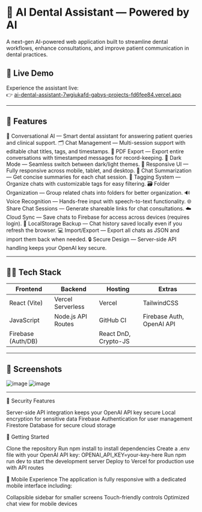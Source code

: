 # 🦷 AI Dental Assistant — Powered by AI

A next-gen AI-powered web application built to streamline dental workflows, enhance consultations, and improve patient communication in dental practices.

## 🚀 Live Demo

Experience the assistant live:  
👉 [ai-dental-assistant-7wgiukafd-gabys-projects-fd6fee84.vercel.app](https://ai-dental-assistant.vercel.app/)

---

## 📌 Features

💬 Conversational AI — Smart dental assistant for answering patient queries and clinical support.
🗂️ Chat Management — Multi-session support with editable chat titles, tags, and timestamps.
📄 PDF Export — Export entire conversations with timestamped messages for record-keeping.
🌙 Dark Mode — Seamless switch between dark/light themes.
📱 Responsive UI — Fully responsive across mobile, tablet, and desktop.
📝 Chat Summarization — Get concise summaries for each chat session.
📌 Tagging System — Organize chats with customizable tags for easy filtering.
🗃️ Folder Organization — Group related chats into folders for better organization.
🔊 Voice Recognition — Hands-free input with speech-to-text functionality.
🌐 Share Chat Sessions — Generate shareable links for chat consultations.
☁️ Cloud Sync — Save chats to Firebase for access across devices (requires login).
🧪 LocalStorage Backup — Chat history saved locally even if you refresh the browser.
💻 Import/Export — Export all chats as JSON and import them back when needed.
🔒 Secure Design — Server-side API handling keeps your OpenAI key secure.

---

## 🧑‍💻 Tech Stack

| Frontend     | Backend       | Hosting     | Extras                 |
|--------------|---------------|-------------|------------------------|
| React (Vite) | Vercel Serverless   | Vercel      | TailwindCSS  |
| JavaScript   | Node.js API Routes  | GitHub CI   | Firebase Auth, OpenAI API |
                 Firebase (Auth/DB)  |             | React DnD, Crypto-JS
---

## 📸 Screenshots
![image](https://github.com/user-attachments/assets/7484a350-dfdb-45b6-8d02-e8c4b1e80a80)
![image](https://github.com/user-attachments/assets/7576d2d2-6127-46a7-b505-cc0114a03d5c)

---

🔐 Security Features

Server-side API integration keeps your OpenAI API key secure
Local encryption for sensitive data
Firebase Authentication for user management
Firestore Database for secure cloud storage

🚀 Getting Started

Clone the repository
Run npm install to install dependencies
Create a .env file with your OpenAI API key: OPENAI_API_KEY=your-key-here
Run npm run dev to start the development server
Deploy to Vercel for production use with API routes

📱 Mobile Experience
The application is fully responsive with a dedicated mobile interface including:

Collapsible sidebar for smaller screens
Touch-friendly controls
Optimized chat view for mobile devices

